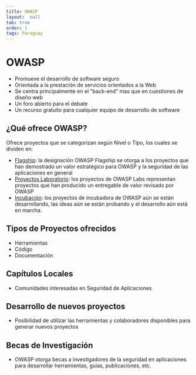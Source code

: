 ```yaml
---
title: OWASP
layout:  null
tab: true
order: 1
tags: Paraguay
---
```


# OWASP
* Promueve el desarrollo de software seguro
* Orientada a la prestación de servicios orientados a la Web
* Se centra principalmente en el "back-end" mas que en cuestiones de diseño web
* Un foro abierto para el debate
* Un recurso gratuito para cualquier equipo de desarrollo de software

## ¿Qué ofrece OWASP?
Ofrece proyectos que se categorizan según Nivel o Tipo, los cuales se dividen en:
* [Flagship](https://owasp.org/projects/): la designación OWASP Flagship se otorga a los proyectos que han demostrado un valor estratégico para OWASP y la seguridad de las aplicaciones en general
* [Proyectos Laboratorio](https://owasp.org/other_projects/): los proyectos de OWASP Labs representan proyectos que han producido un entregable de valor revisado por OWASP
* [Incubación](https://owasp.org/other_projects/): los proyectos de incubadora de OWASP aún se están desarrollando, las ideas aún se están probando y el desarrollo aún está en marcha.

## Tipos de Proyectos ofrecidos
* Herramientas
* Código
* Documentación

## Capítulos Locales
* Comunidades interesadas en Seguridad de Aplicaciones

## Desarrollo de nuevos proyectos
* Posibilidad de utilizar las herramientas y colaboradores disponibles para generar nuevos proyectos

## Becas de Investigación
* OWASP otorga becas a investigadores de la seguridad en aplicaciones para desarrollar herramientas, guias, publicaciones, etc.
